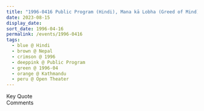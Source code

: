 ```yaml
---
title: "1996-0416 Public Program (Hindi), Mana kā Lobha (Greed of Mind), Open Theater, Kathmandu, Nepal"
date: 2023-08-15
display_date: 
sort_date: 1996-04-16
permalink: /events/1996-0416
tags:
  - blue @ Hindi
  - brown @ Nepal
  - crimson @ 1996
  - deeppink @ Public Program
  - green @ 1996-04
  - orange @ Kathmandu
  - peru @ Open Theater
---
```


<wave-list>
  <list-title color="green" width="75">Key Quote</list-title>
  <list-item color="BlanchedAlmond"  width="200"></list-item>
  <list-item color="Lavender"></list-item>
  <list-item color="BlanchedAlmond"></list-item>
</wave-list>

<br>

<wave-list>
  <list-title color="green" width="75">Comments</list-title>
  <list-item color="BlanchedAlmond"  width="200"></list-item>
  <list-item color="Lavender"></list-item>
  <list-item color="BlanchedAlmond"></list-item>
</wave-list>